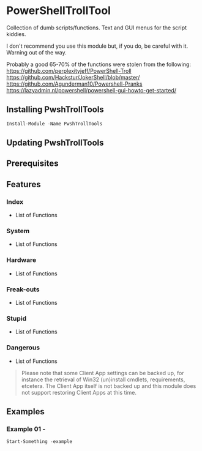 # PowerShellTrollTool

Collection of dumb scripts/functions. Text and GUI menus for the script kiddies.

I don't recommend you use this module but, if you do, be careful with it. 
Warning out of the way.

Probably a good 65-70% of the functions were stolen from the following:
    https://github.com/perplexityjeff/PowerShell-Troll
    https://github.com/Hackstur/JokerShell/blob/master/
    https://github.com/Agunderman10/Powershell-Pranks
    https://lazyadmin.nl/powershell/powershell-gui-howto-get-started/

## Installing PwshTrollTools

```powershell
Install-Module -Name PwshTrollTools
```

## Updating PwshTrollTools


## Prerequisites


## Features

### Index
- List of Functions

### System
  - List of Functions

### Hardware
  - List of Functions

### Freak-outs
  - List of Functions

### Stupid
  - List of Functions

### Dangerous
  - List of Functions

> Please note that some Client App settings can be backed up, for instance the retrieval of Win32 (un)install cmdlets, requirements, etcetera. The Client App itself is not backed up and this module does not support restoring Client Apps at this time.

## Examples

### Example 01 - 
```powershell
Start-Something -example
```

